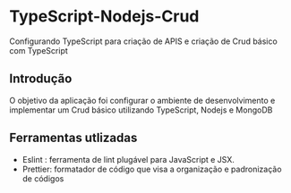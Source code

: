 # TypeScript-Nodejs-Crud
Configurando TypeScript para criação de APIS e criação de Crud básico com TypeScript

## Introdução

O objetivo da aplicação foi configurar o ambiente de desenvolvimento e implementar um Crud básico utilizando TypeScript, Nodejs e MongoDB

## Ferramentas utlizadas

- Eslint : ferramenta de lint plugável para JavaScript e JSX.
- Prettier: formatador de código que visa a organização e padronização de códigos
